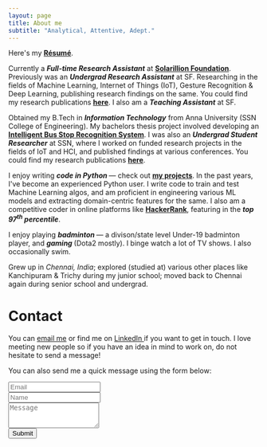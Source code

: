 ```yaml
---
layout: page
title: About me
subtitle: "Analytical, Attentive, Adept."
---
```


<div id="aboutme-section">

<p class="about-text">
<span class="fa fa-download about-icon"></span>
Here's my <a href="/Resume_Gautham.pdf"><strong> Résumé</strong></a>.
</p>

<p class="about-text">
<span class="fa fa-briefcase about-icon"></span>
Currently a <strong><i>Full-time Research Assistant</i></strong> at <strong><a href="http://solarillionfoundation.org/research-team/">Solarillion Foundation</a></strong>. Previously was an <strong><i>Undergrad Research Assistant</i></strong> at SF. Researching in the fields of Machine Learning, Internet of Things (IoT), Gesture Recognition & Deep Learning, publishing research findings on the same. You could find my research publications <strong><a href="/publications">here</a></strong>. I also am a <strong><i>Teaching Assistant</i></strong> at SF.
</p>

<p class="about-text">
<span class="fa fa-graduation-cap about-icon"></span>
Obtained my B.Tech in <strong><i>Information Technology</i></strong> from Anna University (SSN College of Engineering). My bachelors thesis project involved developing an <a href="https://github.com/gauthamkrishna-g/Intelligent-Bus-Stop-Recognition-System" target="_blank"><strong> Intelligent Bus Stop Recognition System</strong></a>. I was also an <strong><i>Undergrad Student Researcher</i></strong> at SSN, where I worked on funded research projects in the fields of IoT and HCI, and published findings at various conferences. You could find my research publications <strong><a href="/publications">here</a></strong>.
</p>

<p class="about-text">
<span class="fa fa-code about-icon"></span>
I enjoy writing <strong><i> code in Python </i></strong> &mdash; check out <a href="/projects"><strong>my projects</strong></a>. In the past years, I've become an experienced Python user. I write code to train and test Machine Learning algos, and am proficient in engineering various ML models and extracting domain-centric features for the same. I also am a competitive coder in online platforms like <a href="https://hackerrank.com/gauthamkrishna_g/"><strong> HackerRank</strong></a>, featuring in the <strong><i>top 97<sup>th</sup> percentile</i></strong>.
</p>

<p class="about-text">
<span class="fa fa-gamepad about-icon"></span>
I enjoy playing <strong><i> badminton </i></strong> &mdash; a divison/state level Under-19 badminton player, and <strong><i> gaming </i></strong>(Dota2 mostly). I binge watch a lot of TV shows. I also occasionally swim.
</p>

<p class="about-text">
<span class="fa fa-globe about-icon"></span>
Grew up in <i>Chennai, India</i>; explored (studied at) various other places like Kanchipuram & Trichy during my junior school; moved back to Chennai again during senior school and undergrad. 
</p>

</div>

<div id="contactme">
<h1 id="contact">Contact</h1>
</div>
<!--
<div class="alert alert-danger" role="alert">
I will be away until September 9, with very limited time to work. My responses will be slow during this period.
</div>
-->



<p>You can <a href="mailto:gauthamkrishna.gudur@gmail.com">email me</a> or find me on <a href="https://www.linkedin.com/in/gauthamkrishna-g/"> LinkedIn </a> if you want to get in touch. I love meeting new people so if you have an idea in mind to work on, do not hesitate to send a message!</p>

<form action="https://formspree.io/gauthamkrishna.gudur@gmail.com" method="POST" class="form" id="contact-form">
  <p>You can also send me a quick message using the form below:</p>
  <div class="row">
    <div class="col-xs-6">
      <input type="email" name="_replyto" class="form-control input-lg" placeholder="Email" title="Email">
    </div>
    <div class="col-xs-6">
      <input type="text" name="name" class="form-control input-lg" placeholder="Name" title="Name">
    </div>
  </div>
  <input type="hidden" name="_subject" value="New submission from gauthamkrishna-g.com">
  <textarea type="text" name="content" class="form-control input-lg" placeholder="Message" title="Message" required="required" rows="3"></textarea>
  <br>
  <input type="text" name="_gotcha" style="display:none">
  <input type="hidden" name="_next" value="./aboutme?message=Your message was sent successfully, thanks!" />
  <button type="submit" class="btn btn-lg btn-primary">Submit</button>
</form>

